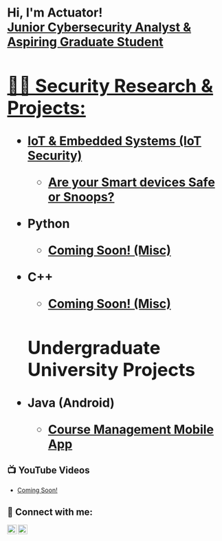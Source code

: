 <h1>Hi, I'm Actuator! <br/><a href="https://github.com/actuator">Junior Cybersecurity Analyst & Aspiring Graduate Student</a> <a href="https://www.linkedin.com/in/"> 

<h2>👨‍💻 Security Research & Projects:</h2>

- <b>IoT & Embedded Systems (IoT Security)</b>
  - [Are your Smart devices Safe or Snoops?](https://github.com/actuator)


- <b>Python</b>
  - [Coming Soon! (Misc)](https://github.com/actuator)
  
- <b>C++</b>
  - [Coming Soon! (Misc)](https://github.com/actuator)
  
  <h2> Undergraduate University Projects </h2>
- <b>Java (Android)</b>
  - [Course Management Mobile App](https://github.com/actuator/Course_Management_Android_App)
   
<h2>📺 YouTube Videos</h2>

- [Coming Soon!](https://www.youtube.com/watch?v=)


<h2> 🤳 Connect with me:</h2>

[<img align="left" alt="Actuator | YouTube" width="22px" src="https://cdn.jsdelivr.net/npm/simple-icons@v3/icons/youtube.svg" />][youtube]
[<img align="left" alt="Actuator | LinkedIn" width="22px" src="https://cdn.jsdelivr.net/npm/simple-icons@v3/icons/linkedin.svg" />][linkedin]


[youtube]: https://www.youtube.com/c/
[linkedin]: https://linkedin.com/in/
<!--


Here are some ideas to get you started:

- 🔭 I’m currently working on ...
- 🌱 I’m currently learning ...
- 👯 I’m looking to collaborate on ...
- 🤔 I’m looking for help with ...
- 💬 Ask me about ...
- 📫 How to reach me: ...
- 😄 Pronouns: ...
- ⚡ Fun fact: ...
-->
